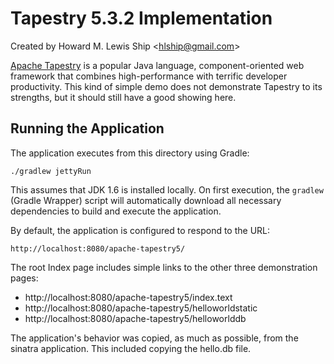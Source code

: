 Tapestry 5.3.2 Implementation
====

Created by Howard M. Lewis Ship \<hlship@gmail.com\>

[Apache Tapestry](http://tapestry.apache.org) is a popular Java language, component-oriented
web framework that combines high-performance with terrific developer productivity. This kind
of simple demo does not demonstrate Tapestry to its strengths, but it should still have a good
showing here.

Running the Application
----

The application executes from this directory using Gradle:

    ./gradlew jettyRun
	
This assumes that JDK 1.6 is installed locally.  On first execution,
the `gradlew` (Gradle Wrapper) script will automatically download all
necessary dependencies to build and execute the application.

By default, the application is configured to respond to the URL:

    http://localhost:8080/apache-tapestry5/
    
The root Index page includes simple links to the other three demonstration
pages:

* http://localhost:8080/apache-tapestry5/index.text
* http://localhost:8080/apache-tapestry5/helloworldstatic
* http://localhost:8080/apache-tapestry5/helloworlddb

The application's behavior was copied, as much as possible, from the sinatra application.
This included copying the hello.db file.


	
	

